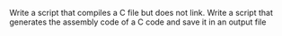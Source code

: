 Write a script that compiles a C file but does not link.
Write a script that generates the assembly code of a C code and save it in an output file
